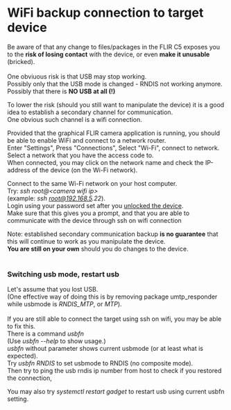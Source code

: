 WiFi backup connection to target device
=======================================
Be aware of that any change to files/packages in the FLIR C5 exposes you to the **risk of losing contact** with the device, or even **make it unusable** (bricked).<br>
<br>
One obviuous risk is that USB may stop working.<br>
Possibly only that the USB mode is changed - RNDIS not working anymore.<br>
Possibly that there is **NO USB at all (!)**<br>


To lower the risk (should you still want to manipulate the device) it is a good idea to establish a secondary channel for communication.<br>
One obvious such channel is a wifi connection.<br>

Provided that the graphical FLIR camera application is running, you should be able to enable WiFi and connect to a network router.<br>
Enter "Settings", Press "Connections", Select "Wi-Fi", connect to network.<br>
Select a network that you have the access code to.<br>
When connected, you may click on the network name and check the IP-address of the device (on the Wi-Fi network).<br>


Connect to the same Wi-Fi network on your host computer.<br>
Try: _ssh root@\<camera wifi ip\>_<br>
(example: _ssh root@192.168.5.22_).<br>
Login using your password set after you [unlocked the device](unlock_tool.md).<br>
Make sure that this gives you a prompt, and that you are able to communicate with the device through ssh on wifi connection<br>


Note: established secondary communication backup **is no guarantee** that this will continue to work as you manipulate the device.<br>
**You are still on your own** should you do changes to the device.<br><br>

### Switching usb mode, restart usb
Let's assume that you lost USB.<br>
(One effective way of doing this is by removing package umtp_responder while usbmode is _RNDIS_MTP_, or _MTP_).<br><br>
If you are still able to connect the target using ssh on wifi, you may be able to fix this.<br>
There is a command _usbfn_<br>
(Use _usbfn --help_ to show usage.)<br>
_usbfn_ without parameter shows current usbmode (or at least what is expected).<br>
Try _usbfn RNDIS_ to set usbmode to RNDIS (no composite mode).<br>
Then try to ping the usb rndis ip number from host to check if you restored the connection,<br>

You may also try _systemctl restart gadget_ to restart usb using current usbfn setting.
